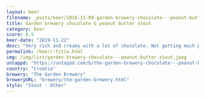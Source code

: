 ```yaml
---
layout: beer
filename: _posts/beer/2016-11-09-garden-brewery-chocolate---peanut-butter-stout.md
title: Garden brewery chocolate & peanut butter stout
category: beer
score: 8.5
beer-date: "2019-11-22"
desc: "Very rich and creamy with a lot of chocolate. Not getting much peanut butter but I think it’s just adding to the creaminess. Very low on bitterness. A great beer for a slow drink"
permalink: /beer/:title.html
img: /img/list/garden-brewery-chocolate---peanut-butter-stout.jpeg
untappd: "https://untappd.com/b/the-garden-brewery-chocolate---peanut-butter-stout/2940773"
country: "Croatia"
brewery: "The Garden Brewery"
breweryURL: "brewery/the-garden-brewery.html"
style: "Stout - Other"
---
```

